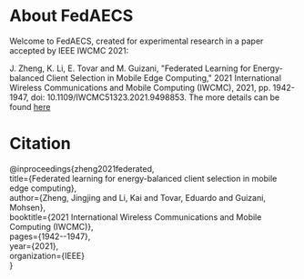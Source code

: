 # About FedAECS

Welcome to FedAECS, created for experimental research in a paper accepted by IEEE IWCMC 2021:


J. Zheng, K. Li, E. Tovar and M. Guizani, "Federated Learning for Energy-balanced Client Selection in Mobile Edge Computing," 2021 International Wireless Communications and Mobile Computing (IWCMC), 2021, pp. 1942-1947, doi: 10.1109/IWCMC51323.2021.9498853.  The more details can be found [here](https://ieeexplore.ieee.org/document/9498853)

# Citation
@inproceedings{zheng2021federated,  
  title={Federated learning for energy-balanced client selection in mobile edge computing},  
  author={Zheng, Jingjing and Li, Kai and Tovar, Eduardo and Guizani, Mohsen},  
  booktitle={2021 International Wireless Communications and Mobile Computing (IWCMC)},  
  pages={1942--1947},  
  year={2021},  
  organization={IEEE}  
}
